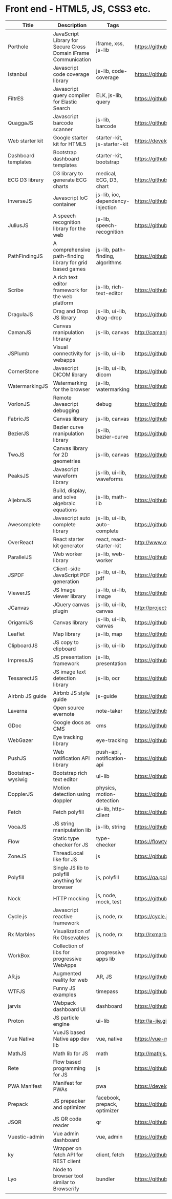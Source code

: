 # Front end - HTML5, JS, CSS3 etc.

Title | Description | Tags | Link
------------ | ------------- | ---------- | --------------
Porthole | JavaScript Library for Secure Cross Domain iFrame Communication | iframe, xss, js-lib | https://github.com/ternarylabs/porthole
Istanbul | Javascript code coverage library | js-lib, code-coverage | https://github.com/gotwarlost/istanbul
FiltrES | Javascript query compiler for Elastic Search | ELK, js-lib, query | https://github.com/abehaskins/FiltrES.js
QuaggaJS | Javascript barcode scanner | js-lib, barcode | https://github.com/serratus/quaggaJS
Web starter kit | Google starter kit for HTML5 | starter-kit, js-starter-kit | https://developers.google.com/web/tools/starter-kit/
Dashboard templates | Bootstrap dashboard templates | starter-kit, bootstrap | https://github.com/keen/dashboards
ECG D3 library | D3 library to generate ECG charts | medical, ECG, D3, chart | https://github.com/joakimkemeny/jke.d3.ecg
InverseJS | Javascript IoC container | js-lib, ioc, dependency-injection | https://github.com/mcordingley/Inverse.js
JuliusJS | A speech recognition library for the web | js-lib, speech-recognition | https://github.com/zzmp/juliusjs
PathFindingJS | A comprehensive path-finding library for grid based games | js-lib, path-finding, algorithms | https://github.com/qiao/PathFinding.js
Scribe | A rich text editor framework for the web platform | js-lib, rich-text-editor | https://github.com/guardian/scribe
DragulaJS | Drag and Drop JS library | js-lib, ui-lib, drag-drop | https://github.com/bevacqua/dragula
CamanJS | Canvas manipulation libraray | js-lib, canvas | http://camanjs.com/
JSPlumb | Visual connectivity for webapps | js-lib, ui-lib | https://github.com/jsplumb/jsPlumb
CornerStone | Javascript DICOM library | js-lib, ui-lib, dicom | https://github.com/chafey/cornerstone
WatermarkingJS | Watermarking for the browser | js-lib, watermarking | https://github.com/brianium/watermarkjs
VorlonJS | Remote Javascript debugging | debug | https://github.com/MicrosoftDX/Vorlonjs/
FabricJS | Canvas library | js-lib, canvas | https://github.com/kangax/fabric.js
BezierJS | Bezier curve manipulation library | js-lib, bezier-curve | https://github.com/Pomax/bezierjs
TwoJS | Canvas library for 2D geometries | js-lib, canvas | https://github.com/jonobr1/two.js
PeaksJS | Javascript waveform library | js-lib, ui-lib, waveforms | https://github.com/bbc/peaks.js
AljebraJS | Build, display, and solve algebraic equations | js-lib, math-lib | https://github.com/nicolewhite/algebra.js
Awesomplete | Javascript auto complete library | js-lib, ui-lib, auto-complete | https://github.com/leaverou/awesomplete
OverReact | React starter kit generator | react, react-starter-kit | http://www.overreact.io
ParallelJS | Web worker library | js-lib, web-worker | https://github.com/parallel-js/parallel.js
JSPDF | Client-side JavaScript PDF generation | js-lib, ui-lib, pdf | https://github.com/MrRio/jsPDF
ViewerJS | JS Image viewer library | js-lib, ui-lib, image | https://github.com/fengyuanchen/viewerjs
JCanvas | JQuery canvas plugin | js-lib, ui-lib, canvas | http://projects.calebevans.me/jcanvas/
OrigamiJS | Canvas library | js-lib, ui-lib, canvas | https://github.com/raphamorim/origami.js
Leaflet | Map library | js-lib, map | https://github.com/Leaflet/Leaflet
ClipboardJS | JS copy to clipboard | js-lib, ui-lib | https://github.com/zenorocha/clipboard.js
ImpressJS | JS presentation framework | js-lib, presentation | https://github.com/impress/impress.js
TessarectJS | JS image text detection library | js-lib, ocr | https://github.com/naptha/tesseract.js
Airbnb JS guide | Airbnb JS style guide | js-guide | https://github.com/airbnb/javascript
Laverna | Open source evernote | note-taker | https://github.com/Laverna/laverna
GDoc | Google docs as CMS | cms | https://github.com/jadeallencook/gDoc.js
WebGazer | Eye tracking library | eye-tracking | https://github.com/brownhci/WebGazer
PushJS | Web notification API library | push-api , notification-api | https://github.com/Nickersoft/push.js
Bootstrap-wysiwig | Bootstrap rich text editor | ui-lib | https://github.com/mindmup/bootstrap-wysiwyg
DopplerJS | Motion detection using doppler | physics, motion-detection | https://github.com/DanielRapp/doppler
Fetch | Fetch polyfill | ui-lib, http-client | https://github.com/github/fetch
VocaJS | JS string manipulation lib | js-lib, string | https://github.com/panzerdp/voca/
Flow | Static type checker for JS | type-checker | https://flowtype.org/
ZoneJS | ThreadLocal like for JS | js | https://github.com/angular/zone.js/
Polyfill | Single JS lib to polyfill anything for browser | js, polyfill | https://qa.polyfill.io/v2/docs/
Nock | HTTP mocking | js, node, mock, test | https://github.com/node-nock/nock
Cycle.js | Javascript reactive framework | js, node, rx | https://cycle.js.org/
Rx Marbles | Visualization of Rx Obsevables | js, node, rx | http://rxmarbles.com/
WorkBox | Collection of libs for progressive WebApps | progressive apps lib | https://github.com/GoogleChrome/workbox
AR.js | Augmented reality for web | AR, JS | https://github.com/jeromeetienne/AR.js
WTFJS | Funny JS examples | timepass | https://github.com/denysdovhan/wtfjs
jarvis | Webpack dashboard UI | dashboard | https://github.com/zouhir/jarvis
Proton | JS particle engine | ui-lib | http://a-jie.github.io/Proton/
Vue Native | VueJS based Native app dev lib | vue, native | https://vue-native.io/
MathJS | Math lib for JS | math | http://mathjs.org/
Rete | Flow based programming for JS | js | https://github.com/retejs/rete
PWA Manifest | Manifest for PWAs | pwa | https://developers.google.com/web/updates/2018/07/pwacompat
Prepack | JS prepacker and optimizer | facebook, prepack, optimizer | https://github.com/facebook/prepack
JSQR | JS QR code reader | qr | https://github.com/cozmo/jsQR
Vuestic-admin | Vue admin dashboard | vue, admin | https://github.com/epicmaxco/vuestic-admin
ky | Wrapper on fetch API for REST client | client, fetch | https://github.com/sindresorhus/ky
Lyo | Node to browser tool similar to Browserify | bundler | https://github.com/bokub/lyo
